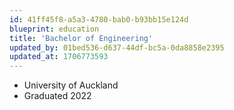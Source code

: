 ```yaml
---
id: 41ff45f8-a5a3-4780-bab0-b93bb15e124d
blueprint: education
title: 'Bachelor of Engineering'
updated_by: 01bed536-d637-44df-bc5a-0da8858e2395
updated_at: 1706773593
---
```

- University of Auckland
- Graduated 2022
